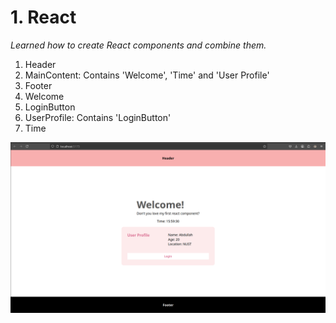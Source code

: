 # 1. React

*Learned how to create React components and combine them.*
  1. Header
  4. MainContent: Contains 'Welcome', 'Time' and 'User Profile'
  2. Footer
  8. Welcome
  3. LoginButton
  6. UserProfile: Contains 'LoginButton'
  7. Time
<img src='./image1.png'>
